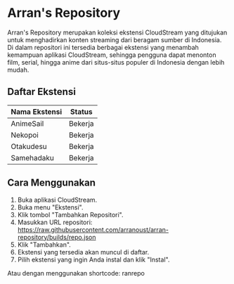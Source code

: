 # Arran's Repository
Arran's Repository merupakan koleksi ekstensi CloudStream yang ditujukan untuk menghadirkan konten streaming dari beragam sumber di Indonesia. Di dalam repositori ini tersedia berbagai ekstensi yang menambah kemampuan aplikasi CloudStream, sehingga pengguna dapat menonton film, serial, hingga anime dari situs-situs populer di Indonesia dengan lebih mudah.

## Daftar Ekstensi
| Nama Ekstensi | Status                            |
| ------------- | --------------------------------- |
| AnimeSail     | Bekerja                           |
| Nekopoi       | Bekerja                           |
| Otakudesu     | Bekerja                           |
| Samehadaku    | Bekerja                           |

## Cara Menggunakan

1.  Buka aplikasi CloudStream.
2.  Buka menu "Ekstensi".
3.  Klik tombol "Tambahkan Repositori".
4.  Masukkan URL repositori: https://raw.githubusercontent.com/arranoust/arran-repository/builds/repo.json
5.  Klik "Tambahkan".
6.  Ekstensi yang tersedia akan muncul di daftar.
7.  Pilih ekstensi yang ingin Anda instal dan klik "Instal".

Atau dengan menggunakan shortcode: ranrepo

